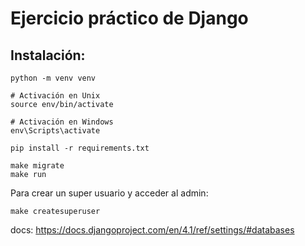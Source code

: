 # Ejercicio práctico de Django

## Instalación:

```
python -m venv venv

# Activación en Unix
source env/bin/activate

# Activación en Windows
env\Scripts\activate

pip install -r requirements.txt

make migrate
make run
```

Para crear un super usuario y acceder al admin:

```
make createsuperuser
```

docs: https://docs.djangoproject.com/en/4.1/ref/settings/#databases
